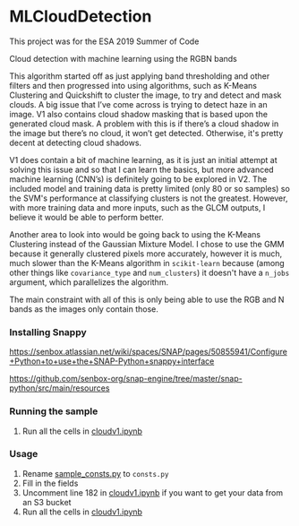 # MLCloudDetection
This project was for the ESA 2019 Summer of Code

Cloud detection with machine learning using the RGBN bands

This algorithm started off as just applying band thresholding and other filters and then progressed into using algorithms, such as K-Means Clustering and Quickshift to cluster the image, to try and detect and mask clouds. A big issue that I’ve come across is trying to detect haze in an image. V1 also contains cloud shadow masking that is based upon the generated cloud mask. A problem with this is if there’s a cloud shadow in the image but there’s no cloud, it won’t get detected. Otherwise, it's pretty decent at detecting cloud shadows.

V1 does contain a bit of machine learning, as it is just an initial attempt at solving this issue and so that I can learn the basics, but more advanced machine learning (CNN’s) is definitely going to be explored in V2. The included model and training data is pretty limited (only 80 or so samples) so the SVM's performance at classifying clusters is not the greatest. However, with more training data and more inputs, such as the GLCM outputs, I believe it would be able to perform better.

Another area to look into would be going back to using the K-Means Clustering instead of the Gaussian Mixture Model. I chose to use the GMM because it generally clustered pixels more accurately, however it is much, much slower than the K-Means algorithm in ```scikit-learn``` because (among other things like ```covariance_type``` and ```num_clusters```) it doesn't have a ```n_jobs``` argument, which parallelizes the algorithm.   

The main constraint with all of this is only being able to use the RGB and N bands as the images only contain those.

### Installing Snappy
https://senbox.atlassian.net/wiki/spaces/SNAP/pages/50855941/Configure+Python+to+use+the+SNAP-Python+snappy+interface

https://github.com/senbox-org/snap-engine/tree/master/snap-python/src/main/resources

### Running the sample
1. Run all the cells in [cloudv1.ipynb](cloudv1.ipynb)

### Usage
1. Rename [sample_consts.py](sample_consts.py) to ```consts.py```
2. Fill in the fields
3. Uncomment line 182 in [cloudv1.ipynb](cloudv1.ipynb) if you want to get your data from an S3 bucket
4. Run all the cells in [cloudv1.ipynb](cloudv1.ipynb)
